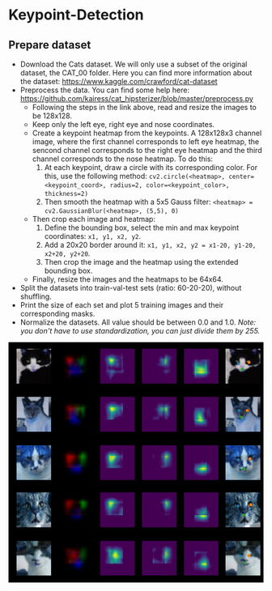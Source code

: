 # Keypoint-Detection

## Prepare dataset

* Download the Cats dataset. We will only use a subset of the original dataset, the CAT_00 folder. Here you can find more information about the dataset: https://www.kaggle.com/crawford/cat-dataset
* Preprocess the data. You can find some help here: https://github.com/kairess/cat_hipsterizer/blob/master/preprocess.py
  * Following the steps in the link above, read and resize the images to be 128x128.
  * Keep only the left eye, right eye and nose coordinates.
  * Create a keypoint heatmap from the keypoints. A 128x128x3 channel image, where the first channel corresponds to left eye heatmap, the sencond channel corresponds to the right eye heatmap and the third channel corresponds to the nose heatmap. To do this:
    1. At each keypoint, draw a circle with its corresponding color. For this, use the following method: `cv2.circle(<heatmap>, center=<keypoint_coord>, radius=2, color=<keypoint_color>, thickness=2)`
    2. Then smooth the heatmap with a 5x5 Gauss filter: `<heatmap> = cv2.GaussianBlur(<heatmap>, (5,5), 0)` 
  * Then crop each image and heatmap:
    1. Define the bounding box, select the min and max keypoint coordinates: `x1, y1, x2, y2`.
    2. Add a 20x20 border around it: `x1, y1, x2, y2 = x1-20, y1-20, x2+20, y2+20`.
    3. Then crop the image and the heatmap using the extended bounding box.  
  * Finally, resize the images and the heatmaps to be 64x64.
* Split the datasets into train-val-test sets (ratio: 60-20-20), without shuffling.
* Print the size of each set and plot 5 training images and their corresponding masks.
* Normalize the datasets. All value should be between 0.0 and 1.0. *Note: you don't have to use standardization, you can just divide them by 255.*


![plot](https://github.com/SaraFattouh/Keypoint-Detection/blob/main/Keypoint%20Detection.png)
